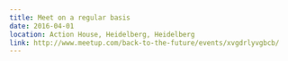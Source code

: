 ```yaml
---
title: Meet on a regular basis
date: 2016-04-01
location: Action House, Heidelberg, Heidelberg
link: http://www.meetup.com/back-to-the-future/events/xvgdrlyvgbcb/
---
```

